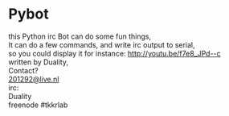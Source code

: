 Pybot
=====

this Python irc Bot can do some fun things,<br>
It can do a few commands, and write irc output to serial,<br>
so you could display it for instance: http://youtu.be/f7e8_JPd--c <br>
written by Duality,<br>
Contact?<br>
201292@live.nl<br>
irc:<br>
Duality<br>
freenode #tkkrlab <br>
